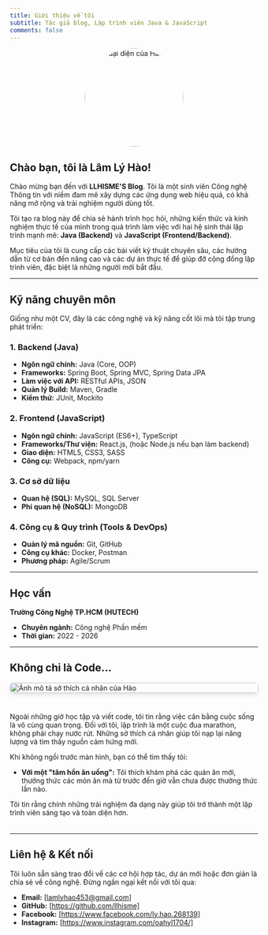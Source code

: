```yaml
---
title: Giới thiệu về tôi
subtitle: Tác giả blog, Lập trình viên Java & JavaScript
comments: false
---
```


<img src="/PersonalBlog/img/avatar.png" alt="Ảnh đại diện của Hào" style="display: block; margin-left: auto; margin-right: auto; width: 200px; height: 200px; border-radius: 50%; object-fit: cover; margin-bottom: 20px;">

## Chào bạn, tôi là Lâm Lý Hào!

Chào mừng bạn đến với **LLHISME'S Blog**. Tôi là một sinh viên Công nghệ Thông tin với niềm đam mê xây dựng các ứng dụng web hiệu quả, có khả năng mở rộng và trải nghiệm người dùng tốt.

Tôi tạo ra blog này để chia sẻ hành trình học hỏi, những kiến thức và kinh nghiệm thực tế của mình trong quá trình làm việc với hai hệ sinh thái lập trình mạnh mẽ: **Java (Backend)** và **JavaScript (Frontend/Backend)**.

Mục tiêu của tôi là cung cấp các bài viết kỹ thuật chuyên sâu, các hướng dẫn từ cơ bản đến nâng cao và các dự án thực tế để giúp đỡ cộng đồng lập trình viên, đặc biệt là những người mới bắt đầu.

---

## Kỹ năng chuyên môn

Giống như một CV, đây là các công nghệ và kỹ năng cốt lõi mà tôi tập trung phát triển:

### 1. Backend (Java)
* **Ngôn ngữ chính:** Java (Core, OOP)
* **Frameworks:** Spring Boot, Spring MVC, Spring Data JPA
* **Làm việc với API:** RESTful APIs, JSON
* **Quản lý Build:** Maven, Gradle
* **Kiểm thử:** JUnit, Mockito

### 2. Frontend (JavaScript)
* **Ngôn ngữ chính:** JavaScript (ES6+), TypeScript
* **Frameworks/Thư viện:** React.js, (hoặc Node.js nếu bạn làm backend)
* **Giao diện:** HTML5, CSS3, SASS
* **Công cụ:** Webpack, npm/yarn

### 3. Cơ sở dữ liệu
* **Quan hệ (SQL):** MySQL, SQL Server
* **Phi quan hệ (NoSQL):** MongoDB

### 4. Công cụ & Quy trình (Tools & DevOps)
* **Quản lý mã nguồn:** Git, GitHub
* **Công cụ khác:** Docker, Postman
* **Phương pháp:** Agile/Scrum

---

## Học vấn

**Trường Công Nghệ TP.HCM (HUTECH)**
* **Chuyên ngành:** Công nghệ Phần mềm
* **Thời gian:** 2022 - 2026

---

## Không chỉ là Code...

<style>
.lifestyle-container {
    display: flex;
    flex-wrap: wrap; /* Cho phép xuống dòng trên di động */
    align-items: flex-start;
    gap: 25px; /* Khoảng cách giữa ảnh và chữ */
    margin-bottom: 20px;
}
.lifestyle-image {
    flex: 1; /* Cột ảnh chiếm 1 phần */
    min-width: 250px; /* Ảnh sẽ không nhỏ hơn 250px */
}
.lifestyle-image img {
    width: 100%;
    border-radius: 8px; /* Bo góc ảnh cho đẹp */
    box-shadow: 0 4px 10px rgba(0,0,0,0.1);
}
.lifestyle-text {
    flex: 2; /* Cột chữ chiếm 2 phần, rộng hơn cột ảnh */
    min-width: 300px;
}
</style>

<div class="lifestyle-container">
    
<div class="lifestyle-image">
    <img src="/PersonalBlog/img/sothich.jpg" alt="Ảnh mô tả sở thích cá nhân của Hào">
</div>
    
<div class="lifestyle-text">
<p>Ngoài những giờ học tập và viết code, tôi tin rằng việc cân bằng cuộc sống là vô cùng quan trọng. Đối với tôi, lập trình là một cuộc đua marathon, không phải chạy nước rút. Những sở thích cá nhân giúp tôi nạp lại năng lượng và tìm thấy nguồn cảm hứng mới.</p>
        
<p>Khi không ngồi trước màn hình, bạn có thể tìm thấy tôi:</p>
        
<ul>
    <li><strong>Với một "tâm hồn ăn uống":</strong> Tôi thích khám phá các quán ăn mới, thưởng thức các món ăn mà từ trước đến giờ vẫn chưa được thưởng thức lần nào.</li>
</ul>
        
<p>Tôi tin rằng chính những trải nghiệm đa dạng này giúp tôi trở thành một lập trình viên sáng tạo và toàn diện hơn.</p>
</div>
</div>

---

## Liên hệ & Kết nối

Tôi luôn sẵn sàng trao đổi về các cơ hội hợp tác, dự án mới hoặc đơn giản là chia sẻ về công nghệ. Đừng ngần ngại kết nối với tôi qua:

* **Email:** [lamlyhao453@gmail.com]
* **GitHub:** [https://github.com/llhisme]
* **Facebook:** [https://www.facebook.com/ly.hao.268139]
* **Instagram:** [https://www.instagram.com/oahyl1704/]